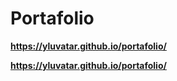 # Portafolio

**https://yluvatar.github.io/portafolio/**

**https://yluvatar.github.io/portafolio/**